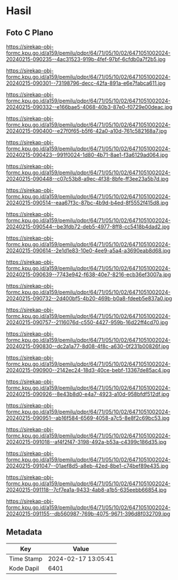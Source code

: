 # Hasil

## Foto C Plano

https://sirekap-obj-formc.kpu.go.id/a159/pemilu/pdpr/64/71/05/10/02/6471051002024-20240215-090235--4ac31523-919b-4fef-97bf-6cfdb0a7f2b5.jpg

https://sirekap-obj-formc.kpu.go.id/a159/pemilu/pdpr/64/71/05/10/02/6471051002024-20240215-090301--73198796-decc-42fa-891a-e6e7fabca611.jpg

https://sirekap-obj-formc.kpu.go.id/a159/pemilu/pdpr/64/71/05/10/02/6471051002024-20240215-090332--e166bae5-4068-40b3-87e0-f0729e00deac.jpg

https://sirekap-obj-formc.kpu.go.id/a159/pemilu/pdpr/64/71/05/10/02/6471051002024-20240215-090400--e27f0f65-b5f6-42a0-a10d-761c582168a7.jpg

https://sirekap-obj-formc.kpu.go.id/a159/pemilu/pdpr/64/71/05/10/02/6471051002024-20240215-090423--991f0024-1d80-4b71-8ae1-f3a6129ad064.jpg

https://sirekap-obj-formc.kpu.go.id/a159/pemilu/pdpr/64/71/05/10/02/6471051002024-20240215-090448--c07c53b8-a9ec-4f38-8bfe-ff3ee23a5b7d.jpg

https://sirekap-obj-formc.kpu.go.id/a159/pemilu/pdpr/64/71/05/10/02/6471051002024-20240215-090514--eaa67f3c-87bc-4b9d-b4ed-8f5552f415d8.jpg

https://sirekap-obj-formc.kpu.go.id/a159/pemilu/pdpr/64/71/05/10/02/6471051002024-20240215-090544--be3fdb72-deb5-4977-8ff8-cc5418b4dad2.jpg

https://sirekap-obj-formc.kpu.go.id/a159/pemilu/pdpr/64/71/05/10/02/6471051002024-20240215-090614--2e1d1e83-10e0-4ee9-a5a4-a3690eab8d68.jpg

https://sirekap-obj-formc.kpu.go.id/a159/pemilu/pdpr/64/71/05/10/02/6471051002024-20240215-090639--7743e942-f638-40e7-8216-ecb36ef3007a.jpg

https://sirekap-obj-formc.kpu.go.id/a159/pemilu/pdpr/64/71/05/10/02/6471051002024-20240215-090732--2d400bf5-4b20-469b-b0a8-fdeeb5e837a0.jpg

https://sirekap-obj-formc.kpu.go.id/a159/pemilu/pdpr/64/71/05/10/02/6471051002024-20240215-090757--2116076d-c550-4427-959b-16d22ff4cd70.jpg

https://sirekap-obj-formc.kpu.go.id/a159/pemilu/pdpr/64/71/05/10/02/6471051002024-20240215-090830--dc2a1a77-8d08-4f8c-a630-0f231b00826f.jpg

https://sirekap-obj-formc.kpu.go.id/a159/pemilu/pdpr/64/71/05/10/02/6471051002024-20240215-090900--2142ec24-18d3-40ce-bebf-13367de85ac4.jpg

https://sirekap-obj-formc.kpu.go.id/a159/pemilu/pdpr/64/71/05/10/02/6471051002024-20240215-090926--8e43b8d0-e4a7-4923-a10d-958bfdf512df.jpg

https://sirekap-obj-formc.kpu.go.id/a159/pemilu/pdpr/64/71/05/10/02/6471051002024-20240215-090951--ab16f584-6569-4058-a7c5-8e8f2c69bc53.jpg

https://sirekap-obj-formc.kpu.go.id/a159/pemilu/pdpr/64/71/05/10/02/6471051002024-20240215-091018--af4f2f47-3198-492a-b53a-c4399c186d35.jpg

https://sirekap-obj-formc.kpu.go.id/a159/pemilu/pdpr/64/71/05/10/02/6471051002024-20240215-091047--01aef8d5-a8eb-42ed-8be1-c74bef89e435.jpg

https://sirekap-obj-formc.kpu.go.id/a159/pemilu/pdpr/64/71/05/10/02/6471051002024-20240215-091118--7cf7ea1a-9433-4ab8-a1b5-635eebb66854.jpg

https://sirekap-obj-formc.kpu.go.id/a159/pemilu/pdpr/64/71/05/10/02/6471051002024-20240215-091155--db560987-769b-4075-9671-396d8f032709.jpg


## Metadata

| Key        | Value               |
| ---------- | ------------------- |
| Time Stamp | 2024-02-17 13:05:41 |
| Kode Dapil | 6401                |



